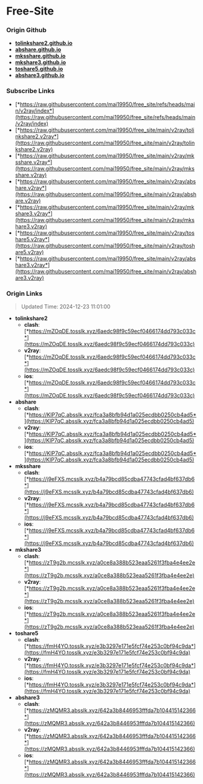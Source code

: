 # Free-Site

### Origin Github

- [**tolinkshare2.github.io**](https://github.com/tolinkshare2/tolinkshare2.github.io)
- [**abshare.github.io**](https://github.com/abshare/abshare.github.io)
- [**mksshare.github.io**](https://github.com/mksshare/mksshare.github.io)
- [**mkshare3.github.io**](https://github.com/mkshare3/mkshare3.github.io)
- [**toshare5.github.io**](https://github.com/toshare5/toshare5.github.io)
- [**abshare3.github.io**](https://github.com/abshare3/abshare3.github.io)

### Subscribe Links

- [*https://raw.githubusercontent.com/mai19950/free_site/refs/heads/main/v2ray/index*](https://raw.githubusercontent.com/mai19950/free_site/refs/heads/main/v2ray/index)
- [*https://raw.githubusercontent.com/mai19950/free_site/main/v2ray/tolinkshare2.v2ray*](https://raw.githubusercontent.com/mai19950/free_site/main/v2ray/tolinkshare2.v2ray)
- [*https://raw.githubusercontent.com/mai19950/free_site/main/v2ray/mksshare.v2ray*](https://raw.githubusercontent.com/mai19950/free_site/main/v2ray/mksshare.v2ray)
- [*https://raw.githubusercontent.com/mai19950/free_site/main/v2ray/abshare.v2ray*](https://raw.githubusercontent.com/mai19950/free_site/main/v2ray/abshare.v2ray)
- [*https://raw.githubusercontent.com/mai19950/free_site/main/v2ray/mkshare3.v2ray*](https://raw.githubusercontent.com/mai19950/free_site/main/v2ray/mkshare3.v2ray)
- [*https://raw.githubusercontent.com/mai19950/free_site/main/v2ray/toshare5.v2ray*](https://raw.githubusercontent.com/mai19950/free_site/main/v2ray/toshare5.v2ray)
- [*https://raw.githubusercontent.com/mai19950/free_site/main/v2ray/abshare3.v2ray*](https://raw.githubusercontent.com/mai19950/free_site/main/v2ray/abshare3.v2ray)

### Origin Links

> Updated Time: 2024-12-23 11:01:00

- **tolinkshare2**
  - **clash**: [*https://mZOqDE.tosslk.xyz/6aedc98f9c59ecf0466174dd793c033c*](https://mZOqDE.tosslk.xyz/6aedc98f9c59ecf0466174dd793c033c)
  - **v2ray**: [*https://mZOqDE.tosslk.xyz/6aedc98f9c59ecf0466174dd793c033c*](https://mZOqDE.tosslk.xyz/6aedc98f9c59ecf0466174dd793c033c)
  - **ios**: [*https://mZOqDE.tosslk.xyz/6aedc98f9c59ecf0466174dd793c033c*](https://mZOqDE.tosslk.xyz/6aedc98f9c59ecf0466174dd793c033c)
- **abshare**
  - **clash**: [*https://KlP7qC.absslk.xyz/fca3a8bfb94d1a025ecdbb0250cb4ad5*](https://KlP7qC.absslk.xyz/fca3a8bfb94d1a025ecdbb0250cb4ad5)
  - **v2ray**: [*https://KlP7qC.absslk.xyz/fca3a8bfb94d1a025ecdbb0250cb4ad5*](https://KlP7qC.absslk.xyz/fca3a8bfb94d1a025ecdbb0250cb4ad5)
  - **ios**: [*https://KlP7qC.absslk.xyz/fca3a8bfb94d1a025ecdbb0250cb4ad5*](https://KlP7qC.absslk.xyz/fca3a8bfb94d1a025ecdbb0250cb4ad5)
- **mksshare**
  - **clash**: [*https://j9eFXS.mcsslk.xyz/b4a79bcd85cdba47743cfad4bf637db6*](https://j9eFXS.mcsslk.xyz/b4a79bcd85cdba47743cfad4bf637db6)
  - **v2ray**: [*https://j9eFXS.mcsslk.xyz/b4a79bcd85cdba47743cfad4bf637db6*](https://j9eFXS.mcsslk.xyz/b4a79bcd85cdba47743cfad4bf637db6)
  - **ios**: [*https://j9eFXS.mcsslk.xyz/b4a79bcd85cdba47743cfad4bf637db6*](https://j9eFXS.mcsslk.xyz/b4a79bcd85cdba47743cfad4bf637db6)
- **mkshare3**
  - **clash**: [*https://zT9g2b.mcsslk.xyz/a0ce8a388b523eaa5261f3fba4e4ee2e*](https://zT9g2b.mcsslk.xyz/a0ce8a388b523eaa5261f3fba4e4ee2e)
  - **v2ray**: [*https://zT9g2b.mcsslk.xyz/a0ce8a388b523eaa5261f3fba4e4ee2e*](https://zT9g2b.mcsslk.xyz/a0ce8a388b523eaa5261f3fba4e4ee2e)
  - **ios**: [*https://zT9g2b.mcsslk.xyz/a0ce8a388b523eaa5261f3fba4e4ee2e*](https://zT9g2b.mcsslk.xyz/a0ce8a388b523eaa5261f3fba4e4ee2e)
- **toshare5**
  - **clash**: [*https://fmH4YO.tosslk.xyz/e3b3297e171e5fcf74e253c0bf94c9da*](https://fmH4YO.tosslk.xyz/e3b3297e171e5fcf74e253c0bf94c9da)
  - **v2ray**: [*https://fmH4YO.tosslk.xyz/e3b3297e171e5fcf74e253c0bf94c9da*](https://fmH4YO.tosslk.xyz/e3b3297e171e5fcf74e253c0bf94c9da)
  - **ios**: [*https://fmH4YO.tosslk.xyz/e3b3297e171e5fcf74e253c0bf94c9da*](https://fmH4YO.tosslk.xyz/e3b3297e171e5fcf74e253c0bf94c9da)
- **abshare3**
  - **clash**: [*https://zMQMR3.absslk.xyz/642a3b8446953fffda7b104415142366*](https://zMQMR3.absslk.xyz/642a3b8446953fffda7b104415142366)
  - **v2ray**: [*https://zMQMR3.absslk.xyz/642a3b8446953fffda7b104415142366*](https://zMQMR3.absslk.xyz/642a3b8446953fffda7b104415142366)
  - **ios**: [*https://zMQMR3.absslk.xyz/642a3b8446953fffda7b104415142366*](https://zMQMR3.absslk.xyz/642a3b8446953fffda7b104415142366)
